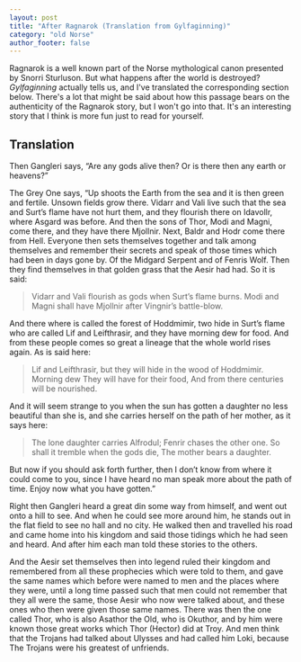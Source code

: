 ```yaml
---
layout: post
title: "After Ragnarok (Translation from Gylfaginning)"
category: "old Norse"
author_footer: false
---
```


Ragnarok is a well known part of the Norse mythological canon presented by Snorri Sturluson. But what happens after the world is destroyed? *Gylfaginning* actually tells us, and I've translated the corresponding section below. There's a lot that might be said about how this passage bears on the authenticity of the Ragnarok story, but I won't go into that. It's an interesting story that I think is more fun just to read for yourself.

## Translation ##

Then Gangleri says, “Are any gods alive then? Or is there then any earth or heavens?”

The Grey One says, “Up shoots the Earth from the sea and it is then green and fertile. Unsown fields grow there. Vidarr and Vali live such that the sea and Surt’s flame have not hurt them, and they flourish there on Idavollr, where Asgard was before. And then the sons of Thor, Modi and Magni, come there, and they have there Mjollnir. Next, Baldr and Hodr come there from Hell. Everyone then sets themselves together and talk among themselves and remember their secrets and speak of those times which had been in days gone by. Of the Midgard Serpent and of Fenris Wolf. Then they find themselves in that golden grass that the Aesir had had. So it is said:

> Vidarr and Vali
> flourish as gods
> when Surt’s flame burns.
> Modi and Magni
> shall have Mjollnir
> after Vingnir’s battle-blow.

And there where is called the forest of Hoddmimir, two hide in Surt’s flame who are called Lif and Leifthrasir, and they have morning dew for food. And from these people comes so great a lineage that the whole world rises again. As is said here:

> Lif and Leifthrasir,
> but they will hide
> in the wood of Hoddmimir.
> Morning dew
> They will have for their food,
> And from there centuries will be nourished.

And it will seem strange to you when the sun has gotten a daughter no less beautiful than she is, and she carries herself on the path of her mother, as it says here:

> The lone daughter carries Alfrodul;
> Fenrir chases the other one.
> So shall it tremble
> when the gods die,
> The mother bears a daughter.

But now if you should ask forth further, then I don’t know from where it could come to you, since I have heard no man speak more about the path of time. Enjoy now what you have gotten.”

Right then Gangleri heard a great din some way from himself, and went out onto a hill to see. And when he could see more around him, he stands out in the flat field to see no hall and no city. He walked then and travelled his road and came home into his kingdom and said those tidings which he had seen and heard. And after him each man told these stories to the others.

And the Aesir set themselves then into legend ruled their kingdom and remembered from all these prophecies which were told to them, and gave the same names which before were named to men and the places where they were, until a long time  passed such that men could not remember that they all were the same, those Aesir who now were talked about, and these ones who then were given those same names. There was then the one called Thor, who is also Asathor the Old, who is Okuthor, and by him were known those great works which Thor (Hector) did at Troy. And men think that the Trojans had talked about Ulysses and had called him Loki, because The Trojans were his greatest of unfriends.